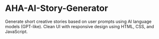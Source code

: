 # AHA-AI-Story-Generator
Generate short creative stories based on user prompts using AI language models (GPT-like). Clean UI with responsive design using HTML, CSS, and JavaScript.
